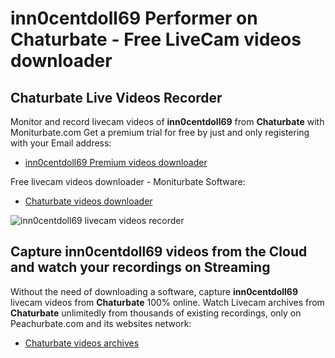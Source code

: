 # inn0centdoll69 Performer on Chaturbate - Free LiveCam videos downloader

## Chaturbate Live Videos Recorder

Monitor and record livecam videos of **inn0centdoll69** from **Chaturbate** with Moniturbate.com
Get a premium trial for free by just and only registering with your Email address:
* [inn0centdoll69 Premium videos downloader](https://moniturbate.com/request-demo-licence-key.html)

Free livecam videos downloader - Moniturbate Software:
* [Chaturbate videos downloader](https://moniturbate.com/moniturbate-download-software.html)

![inn0centdoll69 livecam videos recorder](https://peachurnet.com/templates/moniturbate-software.png)


## Capture inn0centdoll69 videos from the Cloud and watch your recordings on Streaming

Without the need of downloading a software, capture **inn0centdoll69** livecam videos from **Chaturbate** 100% online.
Watch Livecam archives from **Chaturbate** unlimitedly from thousands of existing recordings, only on Peachurbate.com and its websites network:
* [Chaturbate videos archives](https://peachurnet.com/)
